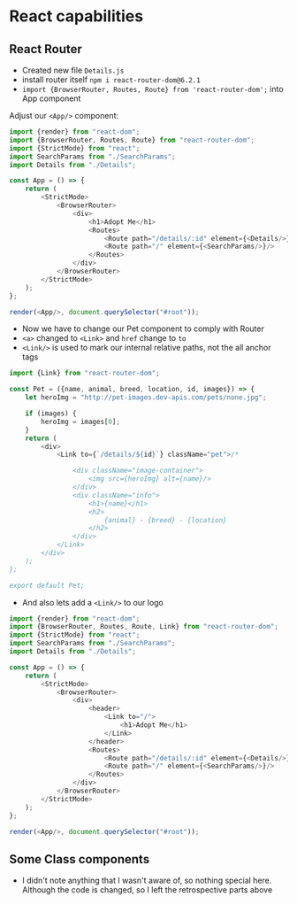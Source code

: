 # React capabilities

## React Router

* Created new file `Details.js`
* install router itself `npm i react-router-dom@6.2.1`
* `import {BrowserRouter, Routes, Route} from 'react-router-dom';` into App component

Adjust our `<App/>` component:

```js
import {render} from "react-dom";
import {BrowserRouter, Routes, Route} from "react-router-dom";
import {StrictMode} from "react";
import SearchParams from "./SearchParams";
import Details from "./Details";

const App = () => {
    return (
        <StrictMode>
            <BrowserRouter>
                <div>
                    <h1>Adopt Me</h1>
                    <Routes>
                        <Route path="/details/:id" element={<Details/>}/>
                        <Route path="/" element={<SearchParams/>}/>
                    </Routes>
                </div>
            </BrowserRouter>
        </StrictMode>
    );
};

render(<App/>, document.querySelector("#root"));

```

* Now we have to change our Pet component to comply with Router
* `<a>` changed to `<Link>` and `href` change to `to`
* `<Link/>` is used to mark our internal relative paths, not the all anchor tags

```js
import {Link} from "react-router-dom";

const Pet = ({name, animal, breed, location, id, images}) => {
    let heroImg = "http://pet-images.dev-apis.com/pets/none.jpg";

    if (images) {
        heroImg = images[0];
    }
    return (
        <div>
            <Link to={`/details/${id}`} className="pet">/*

                <div className="image-container">
                    <img src={heroImg} alt={name}/>
                </div>
                <div className="info">
                    <h1>{name}</h1>
                    <h2>
                        {animal} - {breed} - {location}
                    </h2>
                </div>
            </Link>
        </div>
    );
};

export default Pet;

```

* And also lets add a `<Link/>` to our logo

```js
import {render} from "react-dom";
import {BrowserRouter, Routes, Route, Link} from "react-router-dom";
import {StrictMode} from "react";
import SearchParams from "./SearchParams";
import Details from "./Details";

const App = () => {
    return (
        <StrictMode>
            <BrowserRouter>
                <div>
                    <header>
                        <Link to="/">
                            <h1>Adopt Me</h1>
                        </Link>
                    </header>
                    <Routes>
                        <Route path="/details/:id" element={<Details/>}/>
                        <Route path="/" element={<SearchParams/>}/>
                    </Routes>
                </div>
            </BrowserRouter>
        </StrictMode>
    );
};

render(<App/>, document.querySelector("#root"));

```

## Some Class components

* I didn't note anything that I wasn't aware of, so nothing special here. Although the code is changed, so I left the
  retrospective parts above